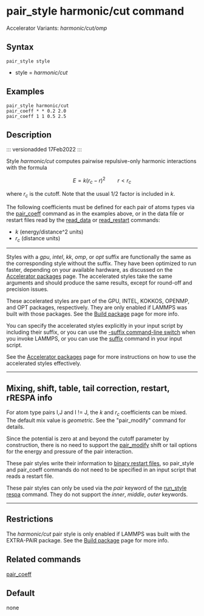# pair_style harmonic/cut command

Accelerator Variants: *harmonic/cut/omp*

## Syntax

``` LAMMPS
pair_style style
```

-   style = *harmonic/cut*

## Examples

``` LAMMPS
pair_style harmonic/cut
pair_coeff * * 0.2 2.0
pair_coeff 1 1 0.5 2.5
```

## Description

::: versionadded
17Feb2022
:::

Style *harmonic/cut* computes pairwise repulsive-only harmonic
interactions with the formula

$$E = k (r_c - r)^2  \qquad r < r_c$$

where $r_c$ is the cutoff. Note that the usual 1/2 factor is included in
$k$.

The following coefficients must be defined for each pair of atoms types
via the [pair_coeff](pair_coeff) command as in the examples above, or in
the data file or restart files read by the [read_data](read_data) or
[read_restart](read_restart) commands:

-   $k$ (energy/distance\^2 units)
-   $r_c$ (distance units)

------------------------------------------------------------------------

Styles with a *gpu*, *intel*, *kk*, *omp*, or *opt* suffix are
functionally the same as the corresponding style without the suffix.
They have been optimized to run faster, depending on your available
hardware, as discussed on the [Accelerator packages](Speed_packages)
page. The accelerated styles take the same arguments and should produce
the same results, except for round-off and precision issues.

These accelerated styles are part of the GPU, INTEL, KOKKOS, OPENMP, and
OPT packages, respectively. They are only enabled if LAMMPS was built
with those packages. See the [Build package](Build_package) page for
more info.

You can specify the accelerated styles explicitly in your input script
by including their suffix, or you can use the [-suffix command-line
switch](Run_options) when you invoke LAMMPS, or you can use the
[suffix](suffix) command in your input script.

See the [Accelerator packages](Speed_packages) page for more
instructions on how to use the accelerated styles effectively.

------------------------------------------------------------------------

## Mixing, shift, table, tail correction, restart, rRESPA info

For atom type pairs I,J and I != J, the $k$ and $r_c$ coefficients can
be mixed. The default mix value is *geometric*. See the \"pair_modify\"
command for details.

Since the potential is zero at and beyond the cutoff parameter by
construction, there is no need to support the [pair_modify](pair_modify)
shift or tail options for the energy and pressure of the pair
interaction.

These pair styles write their information to [binary restart
files](restart), so pair_style and pair_coeff commands do not need to be
specified in an input script that reads a restart file.

These pair styles can only be used via the *pair* keyword of the
[run_style respa](run_style) command. They do not support the *inner*,
*middle*, *outer* keywords.

------------------------------------------------------------------------

## Restrictions

The *harmonic/cut* pair style is only enabled if LAMMPS was built with
the EXTRA-PAIR package. See the [Build package](Build_package) page for
more info.

## Related commands

[pair_coeff](pair_coeff)

## Default

none
